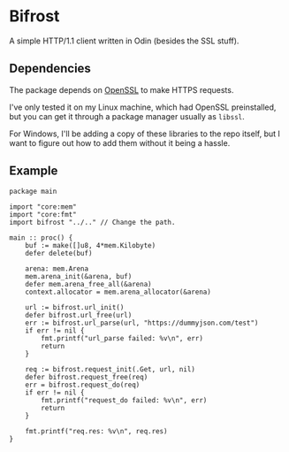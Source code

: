 # Bifrost

A simple HTTP/1.1 client written in Odin (besides the SSL stuff).

## Dependencies

The package depends on [OpenSSL](https://github.com/openssl/openssl) to make
HTTPS requests.

I've only tested it on my Linux machine, which had OpenSSL preinstalled, but you
can get it through a package manager usually as `libssl`.

For Windows, I'll be adding a copy of these libraries to the repo itself, but I
want to figure out how to add them without it being a hassle. 

## Example

```odin
package main

import "core:mem"
import "core:fmt"
import bifrost "../.." // Change the path.

main :: proc() {
    buf := make([]u8, 4*mem.Kilobyte)
    defer delete(buf)

    arena: mem.Arena
    mem.arena_init(&arena, buf)
    defer mem.arena_free_all(&arena)
    context.allocator = mem.arena_allocator(&arena)

    url := bifrost.url_init()
    defer bifrost.url_free(url)
    err := bifrost.url_parse(url, "https://dummyjson.com/test")
    if err != nil {
        fmt.printf("url_parse failed: %v\n", err)
        return
    }

    req := bifrost.request_init(.Get, url, nil)
    defer bifrost.request_free(req)
    err = bifrost.request_do(req)
    if err != nil {
        fmt.printf("request_do failed: %v\n", err)
        return
    }

    fmt.printf("req.res: %v\n", req.res)
}
```

